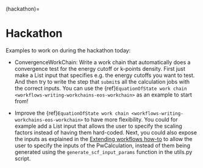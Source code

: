
(hackathon)=

# Hackathon

Examples to work on during the hackathon today:

- ConvergenceWorkChain: Write a work chain that automatically does a convergence test for the energy cutoff or k-points density.
  First just make a List input that specifies e.g. the energy cutoffs you want to test.
  And then try to write the step that ``submit``s all the calculation jobs with the correct inputs.
  You can use the {ref}`EquationOfState work chain <workflows-writing-workchains-eos-workchain>` as an example to start from!

- Improve the {ref}`EquationOfState work chain <workflows-writing-workchains-eos-workchain>` to have more flexibility.
  You could for example add a List input that allows the user to specify the scaling factors instead of having them hard-coded.
  Next, you could also expose the inputs as explained in the [Extending workflows how-to](https://aiida.readthedocs.io/projects/aiida-core/en/latest/howto/write_workflows.html#extending-workflows) to allow the user to specify the inputs of the PwCalculation, instead of them being generated using the ``generate_scf_input_params`` function in the utils.py script.
